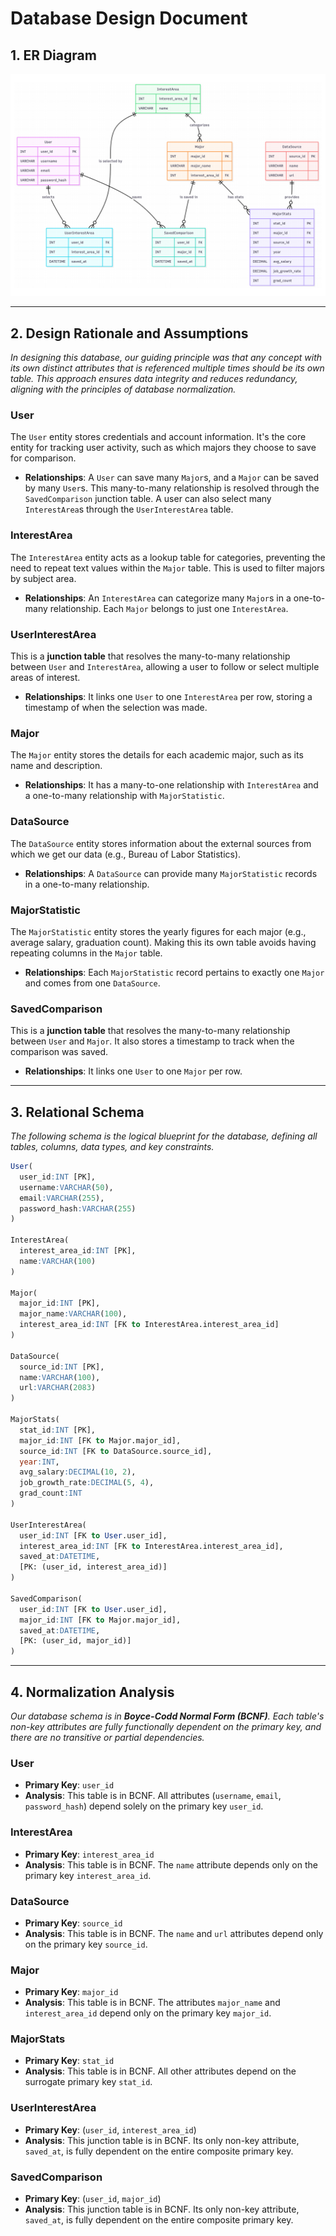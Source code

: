 # Database Design Document

## 1\. ER Diagram

![ER Diagram](ERD.png)

-----

## 2\. Design Rationale and Assumptions

*In designing this database, our guiding principle was that any concept with its own distinct attributes that is referenced multiple times should be its own table. This approach ensures data integrity and reduces redundancy, aligning with the principles of database normalization.*

### **User**

The `User` entity stores credentials and account information. It's the core entity for tracking user activity, such as which majors they choose to save for comparison.

  * **Relationships**: A `User` can save many `Major`s, and a `Major` can be saved by many `User`s. This many-to-many relationship is resolved through the `SavedComparison` junction table. A user can also select many `InterestArea`s through the `UserInterestArea` table.

### **InterestArea**

The `InterestArea` entity acts as a lookup table for categories, preventing the need to repeat text values within the `Major` table. This is used to filter majors by subject area.

  * **Relationships**: An `InterestArea` can categorize many `Major`s in a one-to-many relationship. Each `Major` belongs to just one `InterestArea`.

### **UserInterestArea**

This is a **junction table** that resolves the many-to-many relationship between `User` and `InterestArea`, allowing a user to follow or select multiple areas of interest.

  * **Relationships**: It links one `User` to one `InterestArea` per row, storing a timestamp of when the selection was made.

### **Major**

The `Major` entity stores the details for each academic major, such as its name and description.

  * **Relationships**: It has a many-to-one relationship with `InterestArea` and a one-to-many relationship with `MajorStatistic`.

### **DataSource**

The `DataSource` entity stores information about the external sources from which we get our data (e.g., Bureau of Labor Statistics).

  * **Relationships**: A `DataSource` can provide many `MajorStatistic` records in a one-to-many relationship.

### **MajorStatistic**

The `MajorStatistic` entity stores the yearly figures for each major (e.g., average salary, graduation count). Making this its own table avoids having repeating columns in the `Major` table.

  * **Relationships**: Each `MajorStatistic` record pertains to exactly one `Major` and comes from one `DataSource`.

### **SavedComparison**

This is a **junction table** that resolves the many-to-many relationship between `User` and `Major`. It also stores a timestamp to track when the comparison was saved.

  * **Relationships**: It links one `User` to one `Major` per row.

-----

## 3\. Relational Schema

*The following schema is the logical blueprint for the database, defining all tables, columns, data types, and key constraints.*

```sql
User(
  user_id:INT [PK],
  username:VARCHAR(50),
  email:VARCHAR(255),
  password_hash:VARCHAR(255)
)

InterestArea(
  interest_area_id:INT [PK],
  name:VARCHAR(100)
)

Major(
  major_id:INT [PK],
  major_name:VARCHAR(100),
  interest_area_id:INT [FK to InterestArea.interest_area_id]
)

DataSource(
  source_id:INT [PK],
  name:VARCHAR(100),
  url:VARCHAR(2083)
)

MajorStats(
  stat_id:INT [PK],
  major_id:INT [FK to Major.major_id],
  source_id:INT [FK to DataSource.source_id],
  year:INT,
  avg_salary:DECIMAL(10, 2),
  job_growth_rate:DECIMAL(5, 4),
  grad_count:INT
)

UserInterestArea(
  user_id:INT [FK to User.user_id],
  interest_area_id:INT [FK to InterestArea.interest_area_id],
  saved_at:DATETIME,
  [PK: (user_id, interest_area_id)]
)

SavedComparison(
  user_id:INT [FK to User.user_id],
  major_id:INT [FK to Major.major_id],
  saved_at:DATETIME,
  [PK: (user_id, major_id)]
)
```

-----

## 4\. Normalization Analysis

*Our database schema is in **Boyce-Codd Normal Form (BCNF)**. Each table's non-key attributes are fully functionally dependent on the primary key, and there are no transitive or partial dependencies.*

### **User**

  * **Primary Key**: `user_id`
  * **Analysis**: This table is in BCNF. All attributes (`username`, `email`, `password_hash`) depend solely on the primary key `user_id`.

### **InterestArea**

  * **Primary Key**: `interest_area_id`
  * **Analysis**: This table is in BCNF. The `name` attribute depends only on the primary key `interest_area_id`.

### **DataSource**

  * **Primary Key**: `source_id`
  * **Analysis**: This table is in BCNF. The `name` and `url` attributes depend only on the primary key `source_id`.

### **Major**

  * **Primary Key**: `major_id`
  * **Analysis**: This table is in BCNF. The attributes `major_name` and `interest_area_id` depend only on the primary key `major_id`.

### **MajorStats**

  * **Primary Key**: `stat_id`
  * **Analysis**: This table is in BCNF. All other attributes depend on the surrogate primary key `stat_id`.

### **UserInterestArea**

  * **Primary Key**: (`user_id`, `interest_area_id`)
  * **Analysis**: This junction table is in BCNF. Its only non-key attribute, `saved_at`, is fully dependent on the entire composite primary key.

### **SavedComparison**

  * **Primary Key**: (`user_id`, `major_id`)
  * **Analysis**: This junction table is in BCNF. Its only non-key attribute, `saved_at`, is fully dependent on the entire composite primary key.
